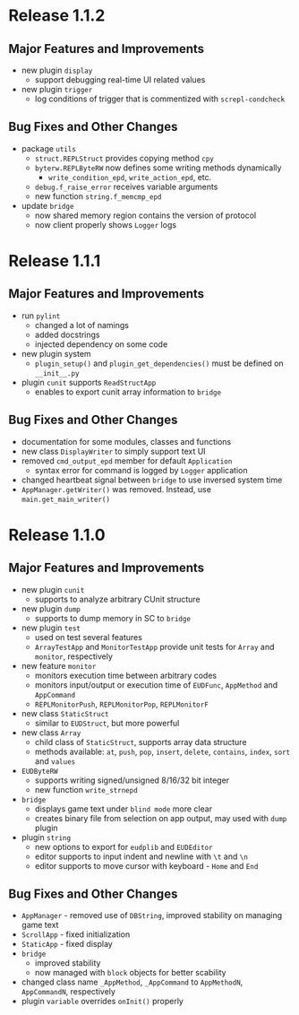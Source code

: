 # Release 1.1.2

## Major Features and Improvements
* new plugin `display`
  * support debugging real-time UI related values
* new plugin `trigger`
  * log conditions of trigger that is commentized with `screpl-condcheck`

## Bug Fixes and Other Changes
* package `utils`
  * `struct.REPLStruct` provides copying method `cpy`
  * `byterw.REPLByteRW` now defines some writing methods dynamically
    * `write_condition_epd`, `write_action_epd`, etc.
  * `debug.f_raise_error` receives variable arguments
  * new function `string.f_memcmp_epd`
* update `bridge`
  * now shared memory region contains the version of protocol
  * now client properly shows `Logger` logs


# Release 1.1.1

## Major Features and Improvements
* run `pylint`
  * changed a lot of namings
  * added docstrings
  * injected dependency on some code
* new plugin system
  * `plugin_setup()` and `plugin_get_dependencies()` must be defined on `__init__.py`
* plugin `cunit` supports `ReadStructApp`
  * enables to export cunit array information to `bridge`

## Bug Fixes and Other Changes
* documentation for some modules, classes and functions
* new class `DisplayWriter` to simply support text UI
* removed `cmd_output_epd` member for default `Application`
  * syntax error for command is logged by `Logger` application
* changed heartbeat signal between `bridge` to use inversed system time
* `AppManager.getWriter()` was removed. Instead, use `main.get_main_writer()`


# Release 1.1.0

## Major Features and Improvements
* new plugin `cunit`
  * supports to analyze arbitrary CUnit structure
* new plugin `dump`
  * supports to dump memory in SC to `bridge`
* new plugin `test`
  * used on test several features
  * `ArrayTestApp` and `MonitorTestApp` provide unit tests for `Array` and `monitor`, respectively
* new feature `monitor`
  * monitors execution time between arbitrary codes
  * monitors input/output or execution time of `EUDFunc`, `AppMethod` and `AppCommand`
  * `REPLMonitorPush`, `REPLMonitorPop`, `REPLMonitorF`
* new class `StaticStruct`
  * similar to `EUDStruct`, but more powerful
* new class `Array`
  * child class of `StaticStruct`, supports array data structure
  * methods available: `at`, `push`, `pop`, `insert`, `delete`, `contains`, `index`, `sort` and `values`
* `EUDByteRW`
  * supports writing signed/unsigned 8/16/32 bit integer
  * new function `write_strnepd`
* `bridge`
  * displays game text under `blind mode` more clear
  * creates binary file from selection on app output, may used with `dump` plugin
* plugin `string`
  * new options to export for `eudplib` and `EUDEditor`
  * editor supports to input indent and newline with `\t` and `\n`
  * editor supports to move cursor with keyboard - `Home` and `End`

## Bug Fixes and Other Changes
* `AppManager` - removed use of `DBString`, improved stability on managing game text
* `ScrollApp` - fixed initialization
* `StaticApp` - fixed display
* `bridge`
  * improved stability
  * now managed with `block` objects for better scability
* changed class name `_AppMethod`, `_AppCommand` to `AppMethodN`, `AppCommandN`, respectively
* plugin `variable` overrides `onInit()` properly


